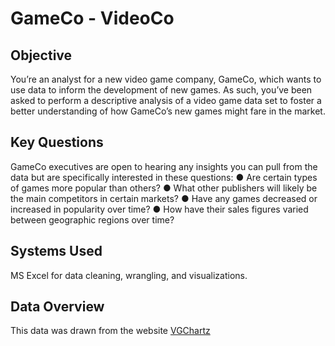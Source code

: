 # GameCo - VideoCo

## Objective
You’re an analyst for a new video game company, GameCo, which wants to
use data to inform the development of new games. As such, you’ve been
asked to perform a descriptive analysis of a video game data set to foster a
better understanding of how GameCo’s new games might fare in the market.

## Key Questions
GameCo executives are open to hearing any insights you can pull from the data but
are specifically interested in these questions:
● Are certain types of games more popular than others?
● What other publishers will likely be the main competitors in certain markets?
● Have any games decreased or increased in popularity over time?
● How have their sales figures varied between geographic regions over time?

## Systems Used

MS Excel for data cleaning, wrangling, and visualizations.

## Data Overview

This data was drawn from the website [VGChartz](https://www.vgchartz.com)
